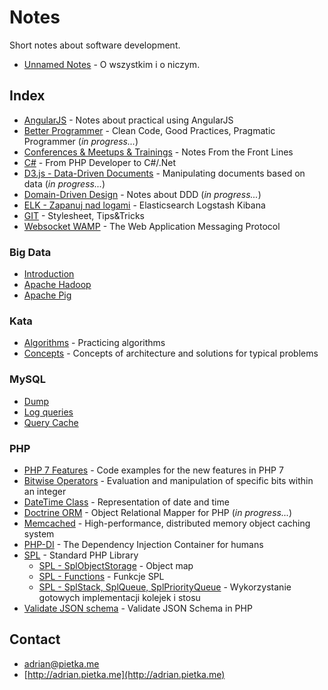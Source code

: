 # Notes

Short notes about software development.

- [Unnamed Notes](notes.md) - O wszystkim i o niczym.

## Index

- [AngularJS](angularjs.md) - Notes about practical using AngularJS
- [Better Programmer](better-programmer) - Clean Code, Good Practices, Pragmatic Programmer (*in progress...*)
- [Conferences & Meetups & Trainings](conferences-meetups-trainings) - Notes From the Front Lines
- [C#](csharp.md) - From PHP Developer to C#/.Net
- [D3.js - Data-Driven Documents](d3js) - Manipulating documents based on data (*in progress...*)
- [Domain-Driven Design](domain-driven-design) - Notes about DDD (*in progress...*)
- [ELK - Zapanuj nad logami](elk-zapanuj-nad-logami) - Elasticsearch Logstash Kibana
- [GIT](git.md) - Stylesheet, Tips&Tricks
- [Websocket WAMP](https://github.com/adrianpietka/websocket-wamp) - The Web Application Messaging Protocol

### Big Data

- [Introduction](big-data-introduction/introduction.md)
- [Apache Hadoop](big-data-introduction/hadoop.md)
- [Apache Pig](big-data-introduction/pig.md)

### Kata

- [Algorithms](kata-algorithms) - Practicing algorithms
- [Concepts](kata-concepts) - Concepts of architecture and solutions for typical problems

### MySQL

- [Dump](mysql/dump.md)
- [Log queries](mysql/log-queries.md)
- [Query Cache](mysql/query-cache.md)

### PHP

- [PHP 7 Features](php-7-features) - Code examples for the new features in PHP 7
- [Bitwise Operators](php-bitwise-operators.md) - Evaluation and manipulation of specific bits within an integer
- [DateTime Class](php-datetime-class.md) - Representation of date and time
- [Doctrine ORM](php-doctrine-orm) - Object Relational Mapper for PHP (*in progress...*)
- [Memcached](php-memcached) - High-performance, distributed memory object caching system
- [PHP-DI](php-di) - The Dependency Injection Container for humans
- [SPL](php-spl) - Standard PHP Library
  - [SPL - SplObjectStorage](php-spl/spl-object-storage.md) - Object map
  - [SPL - Functions](php-spl/spl-functions.md) - Funkcje SPL
  - [SPL - SplStack, SplQueue, SplPriorityQueue](php-spl/spl-stack-queue-priorityqueue.md) - Wykorzystanie gotowych implementacji kolejek i stosu
- [Validate JSON schema](php-validate-json-schema.md) - Validate JSON Schema in PHP

## Contact

- [adrian@pietka.me](mailto:adrian@pietka.me)
- [http://adrian.pietka.me](http://adrian.pietka.me)
